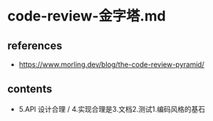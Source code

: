 # code-review-金字塔.md

## references

- <https://www.morling.dev/blog/the-code-review-pyramid/>

## contents

- 5.API 设计合理 / 4.实现合理是3.文档2.测试1.编码风格的基石
